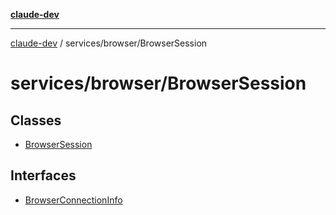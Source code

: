 [**claude-dev**](../../../README.md)

***

[claude-dev](../../../README.md) / services/browser/BrowserSession

# services/browser/BrowserSession

## Classes

- [BrowserSession](classes/BrowserSession.md)

## Interfaces

- [BrowserConnectionInfo](interfaces/BrowserConnectionInfo.md)
